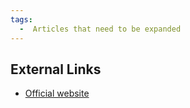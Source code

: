 ```yaml
---
tags:
  -  Articles that need to be expanded
---
```

## External Links

- [Official website](http://www.foolmoon.net/security/wft/)